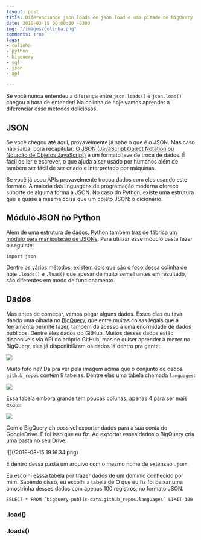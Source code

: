 ```yaml
---
layout: post
title: Diferenciando json.loads de json.load e uma pitade de BigQuery
date: 2019-03-15 00:00:00 -0300
img: "/images/colinha.png"
comments: true
tags:
- colinha
- python
- bigquery
- sql
- json
- api

---
```

Se você nunca entendeu a diferença entre `json.loads()` e `json.load()` chegou a hora de entender! Na colinha de hoje vamos aprender a diferenciar esse métodos deliciosos.

## JSON

Se você chegou até aqui, provavelmente já sabe o que é o JSON. Mas caso não saiba, bora recapitular: [O JSON (JavaScript Object Notation ou Notação de Objetos JavaScript)](http://json.org/json-pt.html) é um formato leve de troca de dados. É fácil de ler e escrever, o que ajuda a ser usado por humanos além de também ser fácil de ser criado e interpretado por máquinas.

Se você já usou APIs provavelmente trocou dados com elas usando este formato. A maioria das linguagens de programação moderna oferece suporte de alguma forma a JSON. No caso do Python, existe uma estrutura que é quase a mesma coisa que um objeto JSON: o dicionário.

## Módulo JSON no Python

Além de uma estrutura de dados, Python também traz de fábrica [um módulo para manipulação de JSONs](https://docs.python.org/3.5/library/json.html). Para utilizar esse módulo basta fazer o seguinte:

    import json

Dentre os vários métodos, existem dois que são o foco dessa colinha de hoje `.loads()` e `.load()` que apesar de muito semelhantes em resultado, são diferentes em modo de funcionamento.

## Dados

Mas antes de começar, vamos pegar alguns dados. Esses dias eu tava dando uma olhada no [BigQuery](https://cloud.google.com/bigquery/), que entre muitas coisas legais que a ferramenta permite fazer, também da acesso a uma enormidade de dados públicos. Dentre eles dados do GitHub. Muitos desses dados estão disponíveis via API do próprio GitHub, mas se quiser aprender a mexer no BigQuery, eles já disponibilizam os dados lá dentro pra gente:

![](/bq-github.png)

Muito fofo né? Dá pra ver pela imagem acima que o conjunto de dados `github_repos` contém 9 tabelas. Dentre elas uma tabela chamada `languages`:

![](/bq-github-languages.png)

Essa tabela embora grande tem poucas colunas, apenas 4 para ser mais exata:

![](/bq-github-languages-schema.png)

Com o BigQuery eh possivel exportar dados para a sua conta do GoogleDrive. E foi isso que eu fiz. Ao exportar esses dados o BigQuery cria uma pasta no seu Drive:

![](/2019-03-15 19.16.34.png)

E dentro dessa pasta um arquivo com o mesmo nome de extensao `.json`.

Eu escolhi esssa tabela por trazer dados de um dominio conhecido por mim. Sabendo disso, eu escolhi a tabela de O que eu fiz foi baixar uma amostrinha desses dados com apenas 100 registros, no formato JSON. 

    SELECT * FROM `bigquery-public-data.github_repos.languages` LIMIT 100

### .load()

### .loads()